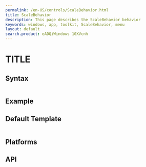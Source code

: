```yaml
---
permalink: /en-US/controls/ScaleBehavior.html
title: ScaleBehavior
description: This page describes the ScaleBehavior behavior
keywords: windows, app, toolkit, ScaleBehavior, menu
layout: default
search.product: eADQiWindows 10XVcnh
---
```


# TITLE

## Syntax
```xaml

```
 
## Example


## Default Template
```xaml

```

## Platforms

## API
